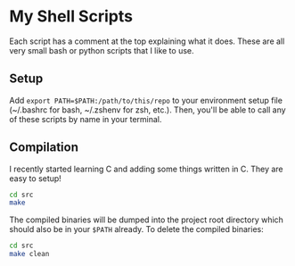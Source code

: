# My Shell Scripts

Each script has a comment at the top explaining what it does. These are all
very small bash or python scripts that I like to use.

## Setup

Add `export PATH=$PATH:/path/to/this/repo` to your environment setup file
(~/.bashrc for bash, ~/.zshenv for zsh, etc.). Then, you'll be able to call
any of these scripts by name in your terminal.

## Compilation

I recently started learning C and adding some things written in C. They are
easy to setup!

```bash
cd src
make
```

The compiled binaries will be dumped into the project root directory which
should also be in your `$PATH` already. To delete the compiled binaries:

```bash
cd src
make clean
```
